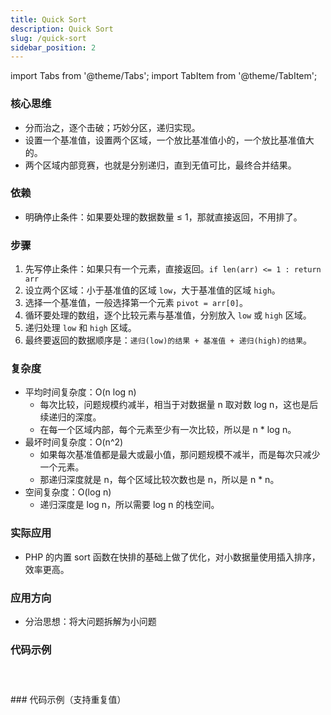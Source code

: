 ```yaml
---
title: Quick Sort
description: Quick Sort
slug: /quick-sort
sidebar_position: 2
---
```


import Tabs from '@theme/Tabs';
import TabItem from '@theme/TabItem';

### 核心思维

- 分而治之，逐个击破；巧妙分区，递归实现。
- 设置一个基准值，设置两个区域，一个放比基准值小的，一个放比基准值大的。
- 两个区域内部竞赛，也就是分别递归，直到无值可比，最终合并结果。

### 依赖

- 明确停止条件：如果要处理的数据数量 &le; 1，那就直接返回，不用排了。

### 步骤

1. 先写停止条件：如果只有一个元素，直接返回。`if len(arr) <= 1 : return arr`
2. 设立两个区域：小于基准值的区域 `low`，大于基准值的区域 `high`。
3. 选择一个基准值，一般选择第一个元素 `pivot = arr[0]`。
4. 循环要处理的数组，逐个比较元素与基准值，分别放入 `low` 或 `high` 区域。
5. 递归处理 `low` 和 `high` 区域。
6. 最终要返回的数据顺序是：`递归(low)的结果 + 基准值 + 递归(high)的结果`。

### 复杂度

- 平均时间复杂度：O(n log n)
  - 每次比较，问题规模约减半，相当于对数据量 n 取对数 log n，这也是后续递归的深度。
  - 在每一个区域内部，每个元素至少有一次比较，所以是 n \* log n。
- 最坏时间复杂度：O(n^2)
  - 如果每次基准值都是最大或最小值，那问题规模不减半，而是每次只减少一个元素。
  - 那递归深度就是 n，每个区域比较次数也是 n，所以是 n \* n。
- 空间复杂度：O(log n)
  - 递归深度是 log n，所以需要 log n 的栈空间。

### 实际应用

- PHP 的内置 sort 函数在快排的基础上做了优化，对小数据量使用插入排序，效率更高。

### 应用方向

- 分治思想：将大问题拆解为小问题

### 代码示例

<Tabs className="lang-tabs" groupId="lang" queryString>
  <TabItem value="php" label="PHP">

```php file=../code-examples/quick-sort/quick-sort.php

```

  </TabItem>

  <TabItem value="java" label="Java">

```java file=../code-examples/quick-sort/quick-sort.java

```

  </TabItem>
  <TabItem value="ts" label="Typescript">

```ts file=../code-examples/quick-sort/quick-sort.ts

```

  </TabItem>

</Tabs>
### 代码示例（支持重复值）

<Tabs className="lang-tabs" groupId="lang" queryString>
  <TabItem value="php" label="PHP">

```php file=../code-examples/quick-sort/quick-sort-with-duplicates.php

```

  </TabItem>
  <TabItem value="java" label="Java">

```java file=../code-examples/quick-sort/quick-sort-with-duplicates.java

```

  </TabItem>
  <TabItem value="ts" label="Typescript">

```ts file=../code-examples/quick-sort/quick-sort-with-duplicates.ts

```

  </TabItem>

</Tabs>
